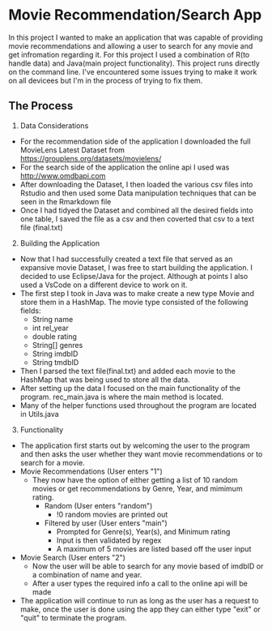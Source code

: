 # Movie Recommendation/Search App

In this project I wanted to make an application that was capable of providing movie recommendations and allowing a user to search for any movie and get infromation regarding it. For this project I used a combination of R(to handle data) and Java(main project functionality). This project runs directly on the command line. I've encountered some issues trying to make it work on all devicees but I'm in the process of trying to fix them.

## The Process

1. Data Considerations
- For the recommendation side of the application I downloaded the full MovieLens Latest Dataset from https://grouplens.org/datasets/movielens/
- For the search side of the application the online api I used was http://www.omdbapi.com
- After downloading the Dataset, I then loaded the various csv files into Rstudio and then used some Data manipulation techniques that can be seen in the Rmarkdown file
- Once I had tidyed the Dataset and combined all the desired fields into one table, I saved the file as a csv and then coverted that csv to a text file (final.txt)

2. Building the Application
- Now that I had successfully created a text file that served as an expansive movie Dataset, I was free to start building the application. I decided to use Eclipse/Java for the project. Although at points I also used a VsCode on a different device to work on it.
- The first step I took in Java was to make create a new type Movie and store them in a HashMap. The movie type consisted of the following fields:
  - String name
  - int rel_year
  - double rating
  - String[] genres
  - String imdbID
  - String tmdbID
- Then I parsed the text file(final.txt) and added each movie to the HashMap that was being used to store all the data.
- After setting up the data I focused on the main functionality of the program. rec_main.java is where the main method is located.
- Many of the helper functions used throughout the program are located in Utils.java

3. Functionality
- The application first starts out by welcoming the user to the program and then asks the user whether they want movie recommendations or to search for a movie.
- Movie Recommendations (User enters "1")
  - They now have the option of either getting a list of 10 random movies or get recommendations by Genre, Year, and mimimum rating.
    - Random (User enters "random")
      - !0 random movies are printed out
    - Filtered by user (User enters "main")
      - Prompted for Genre(s), Year(s), and Minimum rating
      - Input is then validated by regex
      - A maximum of 5 movies are listed based off the user input
- Movie Search (User enters "2")
  - Now the user will be able to search for any movie based of imdbID or a combination of name and year.
  - After a user types the required info a call to the online api will be made
- The application will continue to run as long as the user has a request to make, once the user is done using the app they can either type "exit" or "quit" to terminate the program.


